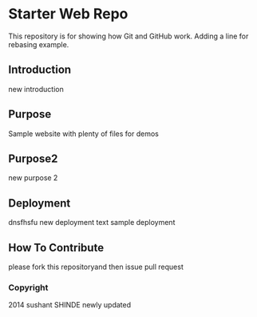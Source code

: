 # Starter Web Repo

This repository is for showing how Git and GitHub work. Adding a line for rebasing example.

## Introduction

new introduction

## Purpose

Sample website with plenty of files for demos

## Purpose2
 
new purpose 2

## Deployment

dnsfhsfu new deployment text
sample deployment

## How To Contribute
please fork this repositoryand then issue pull request

### Copyright
2014 sushant SHINDE newly updated